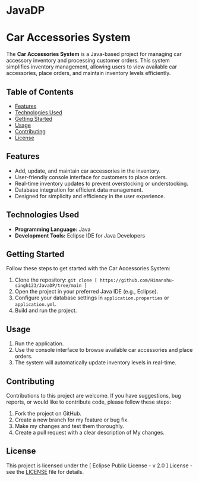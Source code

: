 # JavaDP
# Car Accessories System

The **Car Accessories System** is a Java-based project for managing car accessory inventory and processing customer orders. This system simplifies inventory management, allowing users to view available car accessories, place orders, and maintain inventory levels efficiently.

## Table of Contents

- [Features](#features)
- [Technologies Used](#technologies-used)
- [Getting Started](#getting-started)
- [Usage](#usage)
- [Contributing](#contributing)
- [License](#license)

## Features

- Add, update, and maintain car accessories in the inventory.
- User-friendly console interface for customers to place orders.
- Real-time inventory updates to prevent overstocking or understocking.
- Database integration for efficient data management.
- Designed for simplicity and efficiency in the user experience.

## Technologies Used

- **Programming Language:** Java
- **Development Tools:** Eclipse IDE for Java Developers


## Getting Started

Follow these steps to get started with the Car Accessories System:

1. Clone the repository: `git clone [ https://github.com/Himanshu-singh123/JavaDP/tree/main ]`
2. Open the project in your preferred Java IDE (e.g., Eclipse).
3. Configure your database settings in `application.properties` or `application.yml`.
4. Build and run the project.

## Usage

1. Run the application.
2. Use the console interface to browse available car accessories and place orders.
3. The system will automatically update inventory levels in real-time.

## Contributing

Contributions to this project are welcome. If you have suggestions, bug reports, or would like to contribute code, please follow these steps:

1. Fork the project on GitHub.
2. Create a new branch for my feature or bug fix.
3. Make my changes and test them thoroughly.
4. Create a pull request with a clear description of My changes.

## License

This project is licensed under the [ Eclipse Public License - v 2.0 ] License - see the [LICENSE](LICENSE) file for details.
